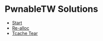 # PwnableTW Solutions

- [Start](https://github.com/h4ckyou/PwnableTW/blob/main/Start/solve.py)
- [Re-alloc](https://github.com/h4ckyou/PwnableTW/blob/main/Re-alloc/note.md)
- [Tcache Tear](https://github.com/h4ckyou/PwnableTW/blob/main/Tcache%20Tear/note.md)
